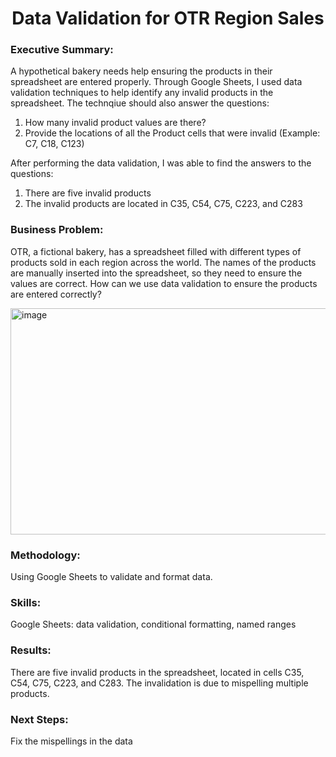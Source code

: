 <h1 align='center'>Data Validation for OTR Region Sales</h1>

### Executive Summary:
A hypothetical bakery needs help ensuring the products in their spreadsheet are entered properly. Through Google Sheets, I used data validation techniques to help identify any invalid products in the spreadsheet. The technqiue should also answer the questions:

1. How many invalid product values are there?
2. Provide the locations of all the Product cells that were invalid (Example: C7, C18, C123)

After performing the data validation, I was able to find the answers to the questions:

1. There are five invalid products
2. The invalid products are located in C35, C54, C75, C223, and C283

### Business Problem:
OTR, a fictional bakery, has a spreadsheet filled with different types of products sold in each region across the world. The names of the products are manually inserted into the spreadsheet, so they need to ensure the values are correct. How can we use data validation to ensure the products are entered correctly?

<img width="1107" height="362" alt="image" src="https://github.com/user-attachments/assets/c992dd70-5f67-411d-8a50-eccf209c4046" />


### Methodology:
Using Google Sheets to validate and format data.

### Skills:
Google Sheets: data validation, conditional formatting, named ranges

### Results:
There are five invalid products in the spreadsheet, located in cells C35, C54, C75, C223, and C283. The invalidation is due to mispelling multiple products.

### Next Steps:
Fix the mispellings in the data
